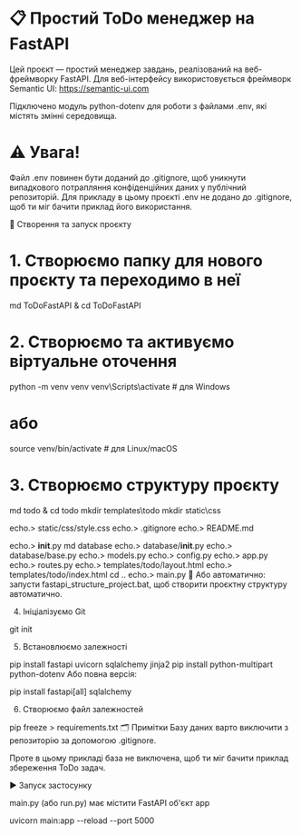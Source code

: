 # 📋 Простий ToDo менеджер на FastAPI

Цей проєкт — простий менеджер завдань, реалізований на веб-фреймворку FastAPI.
Для веб-інтерфейсу використовується фреймворк Semantic UI: https://semantic-ui.com



Підключено модуль python-dotenv для роботи з файлами .env, які містять змінні середовища.

# ⚠️ Увага!
Файл .env повинен бути доданий до .gitignore, щоб уникнути випадкового потрапляння конфіденційних даних у публічний репозиторій.
Для прикладу в цьому проєкті .env не додано до .gitignore, щоб ти міг бачити приклад його використання.

🚀 Створення та запуск проєкту
# 1. Створюємо папку для нового проєкту та переходимо в неї

md ToDoFastAPI & cd ToDoFastAPI

# 2. Створюємо та активуємо віртуальне оточення

python -m venv venv
venv\Scripts\activate    # для Windows
# або
source venv/bin/activate # для Linux/macOS

# 3. Створюємо структуру проєкту

md todo & cd todo
mkdir templates\todo
mkdir static\css

echo.> static/css/style.css
echo.> .gitignore
echo.> README.md

echo.> __init__.py
md database
echo.> database/__init__.py
echo.> database/base.py
echo.> models.py
echo.> config.py
echo.> app.py
echo.> routes.py
echo.> templates/todo/layout.html
echo.> templates/todo/index.html
cd ..
echo.> main.py
🔄 Або автоматично: запусти fastapi_structure_project.bat, щоб створити проєктну структуру автоматично.

4. Ініціалізуємо Git

git init

5. Встановлюємо залежності

pip install fastapi uvicorn sqlalchemy jinja2
pip install python-multipart python-dotenv
Або повна версія:


pip install fastapi[all] sqlalchemy

6. Створюємо файл залежностей

pip freeze > requirements.txt
🗂️ Примітки
Базу даних варто виключити з репозиторію за допомогою .gitignore.

Проте в цьому прикладі база не виключена, щоб ти міг бачити приклад збереження ToDo задач.

▶️ Запуск застосунку

main.py (або run.py) має містити FastAPI об'єкт app

uvicorn main:app --reload --port 5000
